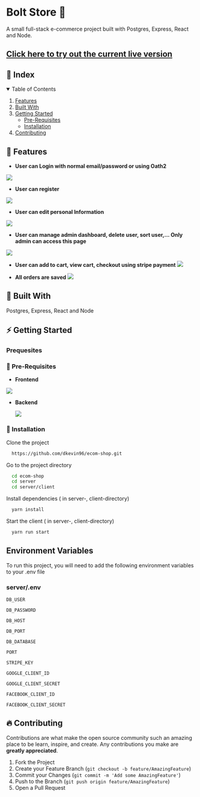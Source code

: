 
# Bolt Store 🏪

A small full-stack e-commerce project built with Postgres, Express, React and Node.

## [Click here to try out the current live version](https://bolt-store-deploy.herokuapp.com/)

<!-- TABLE OF CONTENTS -->

## :ledger: Index

<details open="open">
  <summary>Table of Contents</summary>
  <ol>
    <li>
      <a href="#beginner-features">Features</a>
    </li>
    <li>
     <a href="#hammer-built-with">Built With</a>
    </li>
    <li>
      <a href="#zap-getting-started">Getting Started</a>
      <ul>
        <li><a href="#notebook-pre-requisites">Pre-Requisites</a></li>
      </ul>
          <ul>
        <li><a href="#electric_plug-installation">Installation</a></li>
      </ul>
    </li>
    <li><a href="#fire-contributing">Contributing</a></li>
  </ol>
</details>

## :beginner: Features
- **User can Login with normal email/password or using Oath2**
 <img src="./media/login.png">

- **User can register**
 <img src="./media/Signup.png">

- **User can edit personal Information**
 <img src="./media/user.png">
 
- **User can manage admin dashboard, delete user, sort user,... Only admin can access this page**
 <img src="./media/admin.png">

- **User can add to cart, view cart, checkout using stripe payment**
  <img src="./media/checkout.png">
  
- **All orders are saved**
  <img src="./media/orders.png"> 

## :hammer: Built With
Postgres, Express, React and Node

<!-- GETTING STARTED -->

## :zap: Getting Started

### Prequesites 

### :notebook: Pre-Requisites
- **Frontend**
 <img src="./media/frontend.png">
 
- **Backend**

  <img src="./media/backend.png">

### :electric_plug: Installation

Clone the project

```bash
  https://github.com/dkevin96/ecom-shop.git
```

Go to the project directory

```bash
  cd ecom-shop
  cd server 
  cd server/client
```

Install dependencies ( in server-, client-directory) 

```bash
  yarn install
```

Start the client ( in server-, client-directory) 

```bash
  yarn run start
```

## Environment Variables

To run this project, you will need to add the following environment variables to your .env file

### server/.env

`DB_USER`

`DB_PASSWORD`

`DB_HOST`

`DB_PORT`

`DB_DATABASE`

`PORT`

`STRIPE_KEY`

`GOOGLE_CLIENT_ID`

`GOOGLE_CLIENT_SECRET`

`FACEBOOK_CLIENT_ID`

`FACEBOOK_CLIENT_SECRET`


<!-- CONTRIBUTING -->

## :fire: Contributing

Contributions are what make the open source community such an amazing place to be learn, inspire, and create. Any contributions you make are **greatly appreciated**.

1. Fork the Project
2. Create your Feature Branch (`git checkout -b feature/AmazingFeature`)
3. Commit your Changes (`git commit -m 'Add some AmazingFeature'`)
4. Push to the Branch (`git push origin feature/AmazingFeature`)
5. Open a Pull Request
